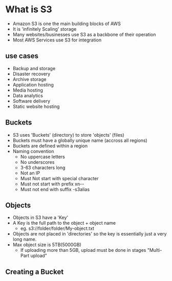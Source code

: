 # What is S3

- Amazon S3 is one the main building blocks of AWS
- It is 'infinitely Scaling' storage
- Many websites/businesses use S3 as a backbone of their operation
- Most AWS Services use S3 for integration

## use cases

- Backup and storage
- Disaster recovery
- Archive storage
- Application hosting
- Media hosting
- Data analytics
- Software delivery
- Static website hosting 

## Buckets

- S3 uses 'Buckets' (directory) to store 'objects' (files)
- Buckets must have a globally unique name (accross all regions)
- Buckets are defined within a region
- Naming convention
   - No uppercase letters 
   - No underscores
   - 3-63 characters long
   - Not an IP
   - Must Not start with special character
   - Must not start with prefix xn--
   - Must not end with suffix -s3alias

## Objects

- Objects in S3 have a 'Key'
- A Key is the full path to the object + object name
  - eg. s3://folder/folder/My-object.txt
- Objects are not placed in 'directories' so the key is essentially just a very long name.
- Max object size is 5TB(5000GB)
  - If uploading more than 5GB, upload must be done in stages "Multi-Part upload"

## Creating a Bucket

